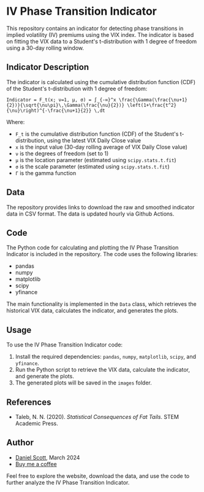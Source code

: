 # IV Phase Transition Indicator

This repository contains an indicator for detecting phase transitions in implied volatility (IV) premiums using the VIX index. The indicator is based on fitting the VIX data to a Student's t-distribution with 1 degree of freedom using a 30-day rolling window.

## Indicator Description

The indicator is calculated using the cumulative distribution function (CDF) of the Student's t-distribution with 1 degree of freedom:

```
Indicator = F_t(x; ν=1, μ, σ) = ∫_{-∞}^x \frac{\Gamma(\frac{\nu+1}{2})}{\sqrt{\nu\pi}\,\Gamma(\frac{\nu}{2})} \left(1+\frac{t^2}{\nu}\right)^{-\frac{\nu+1}{2}} \,dt
```

Where:
- `F_t` is the cumulative distribution function (CDF) of the Student's t-distribution, using the latest VIX Daily Close value
- `x` is the input value (30-day rolling average of VIX Daily Close value)
- `ν` is the degrees of freedom (set to 1)
- `μ` is the location parameter (estimated using `scipy.stats.t.fit`)
- `σ` is the scale parameter (estimated using `scipy.stats.t.fit`)
- `Γ` is the gamma function

## Data

The repository provides links to download the raw and smoothed indicator data in CSV format. The data is updated hourly via Github Actions.

## Code

The Python code for calculating and plotting the IV Phase Transition Indicator is included in the repository. The code uses the following libraries:
- pandas
- numpy
- matplotlib
- scipy
- yfinance

The main functionality is implemented in the `Data` class, which retrieves the historical VIX data, calculates the indicator, and generates the plots.

## Usage

To use the IV Phase Transition Indicator code:

1. Install the required dependencies: `pandas`, `numpy`, `matplotlib`, `scipy`, and `yfinance`.
2. Run the Python script to retrieve the VIX data, calculate the indicator, and generate the plots.
3. The generated plots will be saved in the `images` folder.

## References

- Taleb, N. N. (2020). *Statistical Consequences of Fat Tails*. STEM Academic Press.

## Author

- [Daniel Scott](https://github.com/nightvision04), March 2024
- [Buy me a coffee](https://www.buymeacoffee.com/danscottlearns)

Feel free to explore the website, download the data, and use the code to further analyze the IV Phase Transition Indicator.